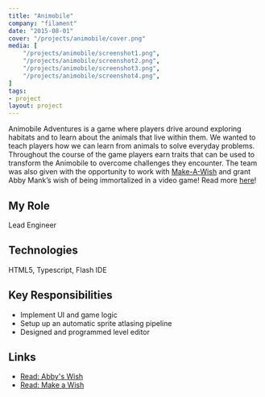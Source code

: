 ```yaml
---
title: "Animobile"
company: "filament"
date: "2015-08-01"
cover: "/projects/animobile/cover.png"
media: [
    "/projects/animobile/screenshot1.png",
    "/projects/animobile/screenshot2.png",
    "/projects/animobile/screenshot3.png",
    "/projects/animobile/screenshot4.png",
]
tags:
- project
layout: project
---
```


Animobile Adventures is a game where players drive around exploring habitats and to learn about the animals that live within them. We wanted to teach players how we can learn from animals to solve everyday problems. Throughout the course of the game players earn traits that can be used to transform the Animobile to overcome challenges they encounter. The team was also given with the opportunity to work with [Make-A-Wish](http://wish.org/) and grant Abby Mank’s wish of being immortalized in a video game! Read more [here](http://pixelkin.org/2015/08/14/make-a-wish-helps-a-game-developer-grant-a-childs-wish/)!

## My Role
Lead Engineer

## Technologies
HTML5, Typescript, Flash IDE

## Key Responsibilities
* Implement UI and game logic
* Setup up an automatic sprite atlasing pipeline
* Designed and programmed level editor

## Links
* [Read: Abby's Wish](http://wisconsin.wish.org/wishes/wish-stories/i-wish-to-be/abbys-wish)
* [Read: Make a Wish](http://pixelkin.org/2015/08/14/make-a-wish-helps-a-game-developer-grant-a-childs-wish/)